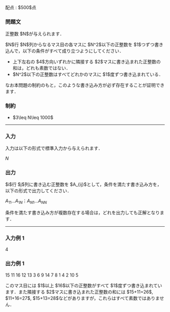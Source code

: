 
<div>

<span>

<span>

<p>
配点 : $500$点
</p>

<div>

<section>

### **問題文**

<p>
正整数 $N$が与えられます．
</p>

<p>
$N$行 $N$列からなるマス目の各マスに $N^2$以下の正整数を $1$つずつ書き込んで，以下の条件がすべて成り立つようにしてください．
</p>

<ul>

<li>
上下左右の $4$方向いずれかに隣接する $2$マスに書き込まれた正整数の和は，どれも素数ではない．
</li>

<li>
$N^2$以下の正整数はすべてどれかのマスに $1$度ずつ書き込まれている．
</li>

</ul>

<p>
なお本問題の制約のもと，このような書き込み方が必ず存在することが証明できます．
</p>

</section>

</div>

<div>

<section>

### **制約**

<ul>

<li>
$3\leq N\leq 1000$
</li>

</ul>

</section>

</div>

---

<div>

<div>

<section>

### **入力**

<p>
入力は以下の形式で標準入力から与えられます．
</p>

<div>

$N$
</div>

</section>

</div>

<div>

<section>

### **出力**

<p>
$i$行 $j$列に書き込む正整数を $A_{ij}$として，条件を満たす書き込み方を，以下の形式で出力してください．
</p>

<div>

$A_{11}$$\ldots$$A_{1N}$$\vdots$$A_{N1}$$\ldots$$A_{NN}$
</div>

<p>
条件を満たす書き込み方が複数存在する場合は，どれを出力しても正解となります．
</p>

</section>

</div>

</div>

---

<div>

<section>

### **入力例 1**

<div>

4

</div>

</section>

</div>

<div>

<section>

### **出力例 1**

<div>

15 11 16 12
13 3 6 9
14 7 8 1
4 2 10 5

</div>

<p>
このマス目には $1$以上 $16$以下の正整数がすべて $1$度ずつ書き込まれています．また隣接する $2$マスに書き込まれた正整数の和には
$15+11=26$, $11+16=27$, $15+13=28$などがありますが，これらはすべて素数ではありません．
</p>

</section>

</div>

</span>

</span>

</div>
